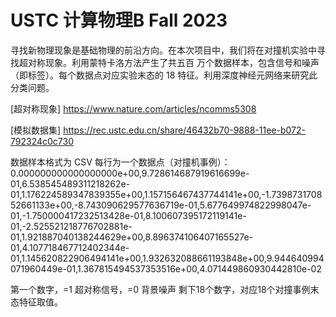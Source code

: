 # USTC 计算物理B Fall 2023
寻找新物理现象是基础物理的前沿方向。在本次项目中，我们将在对撞机实验中寻找超对称现象。利用蒙特卡洛方法产生了共五百
万个数据样本，包含信号和噪声（即标签）。每个数据点对应实验末态的 18 特征。利用深度神经元网络来研究此分类问题。

[超对称现象] https://www.nature.com/articles/ncomms5308

[模拟数据集] https://rec.ustc.edu.cn/share/46432b70-9888-11ee-b072-792324c0c730

数据样本格式为 CSV
每行为一个数据点（对撞机事例）：
0.000000000000000000e+00,9.728614687919616699e-01,6.538545489311218262e-01,1.176224589347839355e+00,1.157156467437744141e+00,-1.739873170852661133e+00,-8.743090629577636719e-01,5.677649974822998047e-01,-1.750000417232513428e-01,8.100607395172119141e-01,-2.525521218776702881e-01,1.921887040138244629e+00,8.896374106407165527e-01,4.107718467712402344e-01,1.145620822906494141e+00,1.932632088661193848e+00,9.944640994071960449e-01,1.367815494537353516e+00,4.071449860930442810e-02

第一个数字，=1 超对称信号，=0 背景噪声
剩下18个数字，对应18个对撞事例末态特征取值。

